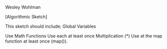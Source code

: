 Wesley Wohlman

[Algorithmic Sketch]

This sketch should include;
Global Variables


Use Math Functions
Use each at least once
    Multiplication (*)
Use at the map function at least once (map()).